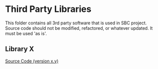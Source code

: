 # Third Party Libraries

This folder contains all 3rd party software that is used in SBC project.
Source code should not be modified, refactored, or whatever updated.
It must be used 'as is'.

## Library X

[Source Code (version x.y)](http://github.com)